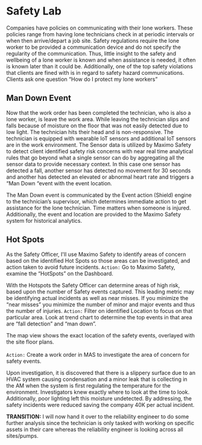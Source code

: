 # Safety Lab

Companies have policies on communicating with their lone workers.   These policies range from having lone technicians check in at periodic intervals or when then arrive/depart a job site.  Safety regulations require the lone worker to be provided a communication device and do not specify the regularity of the communication.  Thus, little insight to the safety and wellbeing of a lone worker is known and when assistance is needed, it often is known later than it could be.  Additionally, one of the top safety violations that clients are fined with is in regard to safety hazard communications.  Clients ask one question “How do I protect my lone workers”   

## Man Down Event

Now that the work order has been completed the technician, who is also a lone worker, is leave the work area.   While leaving the technician slips and falls because of moisture on the floor that was not easily detected due to low light.  The technician hits their head and is non-responsive.  The technician is equipped with wearable IoT sensors and additional IoT sensors are in the work environment.  The Sensor data is utilized by Maximo Safety to detect client identified safety risk concerns with near real time analytical rules that go beyond what a single sensor can do by aggregating all the sensor data to provide necessary context.  In this case one sensor has detected a fall, another sensor has detected no movement for 30 seconds and another has detected an elevated or abnormal heart rate and triggers a “Man Down “event with the event location.
 
The Man Down event is communicated by the Event action (Shield) engine to the technician’s supervisor, which determines immediate action to get assistance for the lone technician.  Time matters when someone is injured.  Additionally, the event and location are provided to the Maximo Safety system for historical analytics.  

## Hot Spots
 
As the Safety Officer, I'll use Maximo Safety to identify areas of concern based on the identified Hot Spots so those areas can be investigated, and action taken to avoid future incidents. 
`Action:`  Go to Maximo Safety, examine the “HotSpots” on the Dashboard.  

<!-- ![img](/img/mas_8.5/empty.png){:style="height:400px;width:800px"} -->
 
With the Hotspots the Safety Officer can determine areas of high risk, based upon the number of Safety events captured.  This leading metric may be identifying actual incidents as well as near misses.  If you minimize the “near misses” you minimize the number of minor and major events and thus the number of injuries.
`Action:` Filter on identified Location to focus on that particular area.  Look at trend chart to determine the top events in that area are “fall detection” and “man down”. 

<!-- ![img](/img/mas_8.5/empty.png){:style="height:400px;width:800px"} -->
 
The map view shows the exact location of the safety events, overlayed with the site floor plans.<br>   
`Action:` Create a work order in MAS to investigate the area of concern for safety events.

<!-- ![img](/img/mas_8.5/empty.png){:style="height:400px;width:800px"} -->
 
Upon investigation, it is discovered that there is a slippery surface due to an HVAC system causing condensation and a minor leak that is collecting in the AM when the system is first regulating the temperature for the environment.   Investigators knew exactly where to look at the time to look.  Additionally, poor lighting left this moisture undetected.  By addressing, the safety incidents were reduced saving the company 40K per actual incident.  

<b>TRANSITION:</b> I will now hand it over to the reliability engineer to do some further analysis since the technician is only tasked with working on specific assets in their care whereas the reliability engineer is looking across all sites/pumps.


